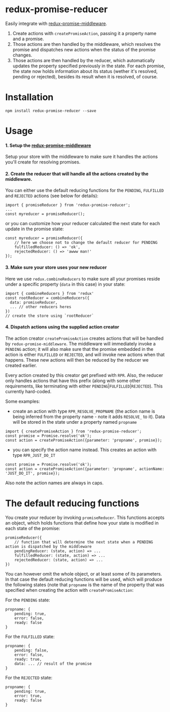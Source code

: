 # redux-promise-reducer
Easily integrate with [redux-promise-middleware](https://github.com/pburtchaell/redux-promise-middleware).

1. Create actions with `createPromiseAction`, passing it a property name and a promise.
2. Those actions are then handled by the middleware, which resolves the promise and dispatches new actions when the status of the promise changes.
3. Those actions are then handled by the reducer, which automatically updates the property specified previously in the state. For each promise, the state now holds information about its status (wether it's resolved, pending or rejected), besides its result when it is resolved, of course.

# Installation

    npm install redux-promise-reducer --save

# Usage

#### 1. Setup the [redux-promise-middleware](https://github.com/pburtchaell/redux-promise-middleware)
Setup your store with the middleware to make sure it handles the actions you'll create for resolving promises.

#### 2. Create the reducer that will handle all the actions created by the middleware. 

You can either use the default reducing functions for the `PENDING`, `FULFILLED` and `REJECTED` actions (see below for details):
```
import { promiseReducer } from 'redux-promise-reducer';
...
const myreducer = promiseReducer();
```
or you can customize how your reducer calculated the next state for each update in the promise state:
```
const myreducer = promiseReducer({
    // here we choose not to change the default reducer for PENDING
    fulfilledReducer: () => 'ok', 
    rejectedReducer: () => 'awww man!'
});
```
#### 3. Make sure your store uses your new reducer

Here we use `redux.combineReducers` to make sure all your promises reside under a specific property (`data` in this case) in your state:
```
import { combineReducers } from 'redux'
const rootReducer = combineReducers({
  data: promiseReducer,
  ... // other reducers heres
})
// create the store using `rootReducer`
```
#### 4. Dispatch actions using the supplied action creator

The action creator `createPromiseAction` creates actions that will be handled by `redux-promise-middleware`. The middleware will immediately invoke a `PENDING` action; it will also make sure that the promise embedded in the action is either `FULFILLED` or `REJECTED`, and will invoke new actions when that happens. These new actions will then be reduced by the reducer we created earlier. 

Every action created by this creator get prefixed with `RPR`. Also, the reducer only handles actions that have this prefix (along with some other requirements, like terminating with either `PENDING`|`FULFILLED`|`REJECTED`). This currently hard-coded.

Some examples:

- create an action with type `RPR_RESOLVE_PROPNAME` (the action name is being inferred from the property name - note it adds `RESOLVE_` to it). Data will be stored in the state under a property named `propname`
```
import { createPromiseAction } from 'redux-promise-reducer';
const promise = Promise.resolve('ok');
const action = createPromiseAction({parameter: 'propname', promise});
```
- you can specify the action name instead. This creates an action with type `RPR_JUST_DO_IT`
```
const promise = Promise.resolve('ok');
const action = createPromiseAction({parameter: 'propname', actionName: 'JUST_DO_IT', promise});
```
Also note the action names are always in caps.

# The default reducing functions
You create your reducer by invoking `promiseReducer`. This functions accepts an object, which holds functions that define how your state is modified in each state of the promise:
```
promiseReducer({
    // function that will determine the next state when a PENDING action is dispatched by the middleware
    pendingReducer: (state, action) => ...  
    fulfilledReducer: (state, action) => ...  
    rejectedReducer: (state, action) => ...  
})
```
You can however omit the whole object, or at least some of its parameters. In that case the default reducing functions will be used, which will produce the following states (note that `propname` is the name of the property that was specified when creating the action with `createPromiseAction`:

For the `PENDING` state:
```
propname: {
    pending: true,
    error: false,
    ready: false
}
```

For the `FULFILLED` state:
```
propname: {
    pending: false,
    error: false,
    ready: true,
    data: ... // result of the promise
}
```

For the `REJECTED` state:
```
propname: {
    pending: true,
    error: true,
    ready: false
}
```
